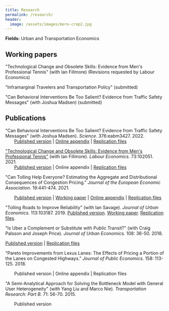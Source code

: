 ```yaml
---
title: Research
permalink: /research/
header:
  image: /assets/images/moro-crop2.jpg
---
```


**Fields:** Urban and Transportation Economics

<!-- **Interests:** Energy markets and climate change. Water management. Fisheries policy. The impact of environmental quality on market outcomes. -->

## Working papers

"Technological Change and Obsolete Skills: Evidence from Men's Professional Tennis" (with Ian Fillmore) (Revisions requested by Labour Economics)

"Inframarginal Travelers and Transportation Policy" (submitted)

"Can Behavioral Interventions Be Too Salient? Evidence from Traffic Safety Messages" (with Joshua Madsen) (submitted)

<!-- ## Selected works in progress -->


## Publications

"Can Behavioral Interventions Be Too Salient? Evidence from Traffic Safety Messages" (with Joshua Madsen). *Science.* 376:eabm3427. 2022.       
&ensp;&ensp;&ensp;&ensp;[Published version](https://doi.org/10.1126/science.abm3427) &#124; [Online appendix](https://www.science.org/doi/suppl/10.1126/science.abm3427/suppl_file/science.abm3427_sm.pdf) &#124; [Replication files](https://doi.org/10.5683/SP3/MCH1EF)

["Technological Change and Obsolete Skills: Evidence from Men's Professional Tennis"](file:///C:/Users/jonat/Dropbox/CV%20and%20Website/Website/documents/Fillmore%20Hall%20-%20Labour%20-%20WP%20-%202021.pdf) (with Ian Fillmore). *Labour Economics.* 73:102051. 2021.  
&ensp;&ensp;&ensp;&ensp;[Published version](https://doi.org/10.1016/j.labeco.2021.102051) &#124; Online appendix &#124; [Replication files](http://doi.org/10.3886/E149621V2)


"Can Tolling Help Everyone? Estimating the Aggregate and Distributional Consequences of Congestion Pricing." *Journal of the European Economic Association.* 19:441-474. 2021.

&ensp;&ensp;&ensp;&ensp;[Published version](https://academic.oup.com/jeea/advance-article/doi/10.1093/jeea/jvz082/5721772?guestAccessKey=7c81a42d-0138-4fbf-94bc-046eea00b320) &#124; [Working paper](/documents/Hall%20-%20JEEA%20-%20WP%20-%202020.pdf) &#124; [Online appendix](http://individual.utoronto.ca/jhall/documents/Hall%20-%20JEEA%20-%20Appendix%20-%202020.pdf) &#124; [Replication files](https://doi.org/10.5683/SP2/RZS1FL)

"Tolling Roads to Improve Reliability" (with Ian Savage). *Journal of Urban Economics.* 113:103187. 2019. [Published version](https://doi.org/10.1016/j.jue.2019.103187). [Working paper](/documents/Hall%20and%20Savage%20-%20JUE%20-%20WP%20-%202019.pdf). [Replication files](https://doi.org/10.3886/E115489V1).

"Is Uber a Complement or Substitute with Public Transit?" (with Craig Palsson and Joseph Price). *Journal of Urban Economics.* 108: 36-50. 2018.

[Published version](https://doi.org/10.1016/j.jue.2018.09.003) &#124; [Replication files](https://doi.org/10.3886/E115490V3)

"Pareto Improvements from Lexus Lanes: The Effects of Pricing a Portion of the Lanes on Congested Highways." *Journal of Public Economics.* 158: 113-125. 2018.
    
&ensp;&ensp;&ensp;&ensp;Published version &#124; Online appendix &#124; Replication files

"A Semi-Analytical Approach for Solving the Bottleneck Model with General User Heterogeneity" (with Yang Liu and Marco Nie). *Transportation Research: Part B.* 71: 56-70. 2015.

&ensp;&ensp;&ensp;&ensp;Published version

